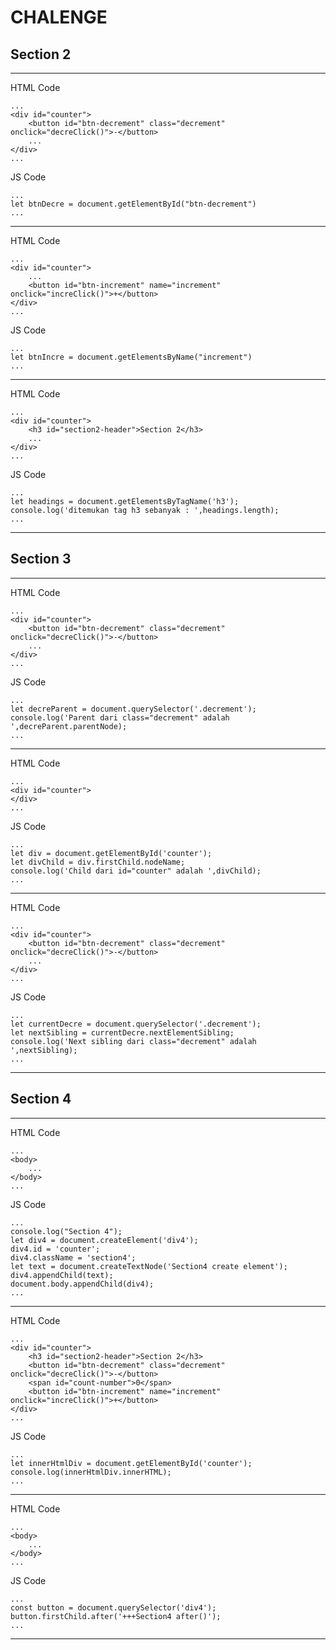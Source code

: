 # CHALENGE

## Section 2
---
HTML Code
```
...
<div id="counter">
    <button id="btn-decrement" class="decrement" onclick="decreClick()">-</button>
    ...
</div>
...
```

JS Code
```
...
let btnDecre = document.getElementById("btn-decrement")
...
```
---
HTML Code
```
...
<div id="counter">
    ...
	<button id="btn-increment" name="increment" onclick="increClick()">+</button>
</div>
...
```
JS Code
```
...
let btnIncre = document.getElementsByName("increment")
...
```
---
HTML Code
```
...
<div id="counter">
	<h3 id="section2-header">Section 2</h3>
	...
</div>
...
```
JS Code
```
...
let headings = document.getElementsByTagName('h3');
console.log('ditemukan tag h3 sebanyak : ',headings.length);
...
```
---

## Section 3
---
HTML Code
```
...
<div id="counter">
    <button id="btn-decrement" class="decrement" onclick="decreClick()">-</button>
    ...
</div>
...
```

JS Code
```
...
let decreParent = document.querySelector('.decrement');
console.log('Parent dari class="decrement" adalah ',decreParent.parentNode);
...
```
---
HTML Code
```
...
<div id="counter">
</div>
...
```
JS Code
```
...
let div = document.getElementById('counter'); 
let divChild = div.firstChild.nodeName;
console.log('Child dari id="counter" adalah ',divChild);
...
```
---
HTML Code
```
...
<div id="counter">
    <button id="btn-decrement" class="decrement" onclick="decreClick()">-</button>
    ...
</div>
...
```
JS Code
```
...
let currentDecre = document.querySelector('.decrement');
let nextSibling = currentDecre.nextElementSibling;
console.log('Next sibling dari class="decrement" adalah ',nextSibling);
...
```
---

## Section 4
---
HTML Code
```
...
<body>
	...
</body>
...
```

JS Code
```
...
console.log("Section 4");
let div4 = document.createElement('div4');
div4.id = 'counter';
div4.className = 'section4';
let text = document.createTextNode('Section4 create element');
div4.appendChild(text);
document.body.appendChild(div4);
...
```
---
HTML Code
```
...
<div id="counter">
	<h3 id="section2-header">Section 2</h3>
	<button id="btn-decrement" class="decrement" onclick="decreClick()">-</button>
	<span id="count-number">0</span>
	<button id="btn-increment" name="increment" onclick="increClick()">+</button>
</div>
...
```
JS Code
```
...
let innerHtmlDiv = document.getElementById('counter');
console.log(innerHtmlDiv.innerHTML);
...
```
---
HTML Code
```
...
<body>
	...
</body>
...
```
JS Code
```
...
const button = document.querySelector('div4');
button.firstChild.after('+++Section4 after()');
...
```
---